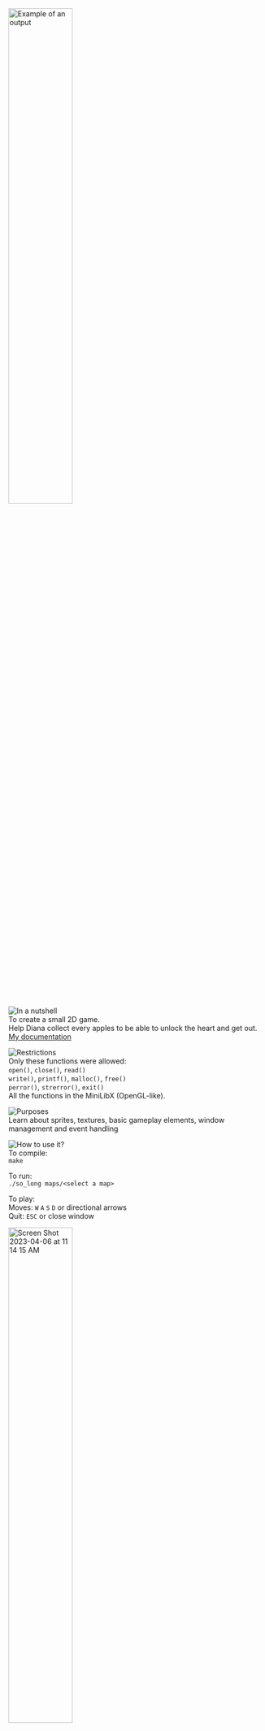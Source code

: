 <img width="50%" alt="Example of an output" src="https://user-images.githubusercontent.com/84449287/230330980-6bb40204-50eb-4034-8f1f-2d151b3a1071.png">

![In a nutshell][nutshell]</br>
To create a small 2D game.</br>
Help Diana collect every apples to be able to unlock the heart and get out.</br>
[My documentation](https://nadc.notion.site/So-Long-fa53e104ea2c4aadae0b2b2cf9e6c524)

![Restrictions][restrictions]</br>
Only these functions were allowed:</br>
`open()`, `close()`, `read()`</br>
`write()`, `printf()`, `malloc()`, `free()`</br>
`perror()`, `strerror()`, `exit()`</br>
All the functions in the MiniLibX (OpenGL-like).

![Purposes][purposes]</br>
Learn about sprites, textures, basic gameplay elements, window management and event handling</br>

![How to use it?][howto]</br>
To compile:</br>
``make``</br>

To run:</br>
``./so_long maps/<select a map>``</br>

To play:</br>
Moves: `W` `A` `S` `D` or directional arrows</br>
Quit: `ESC` or close window

<img width="50%" alt="Screen Shot 2023-04-06 at 11 14 15 AM" src="https://user-images.githubusercontent.com/84449287/230331851-31bed31e-546d-447a-92bc-36db898e484a.png">

Here is an example with `./so_long maps/map02.ber` as arguments:

<img width="40%" alt="Gameplay" src="https://user-images.githubusercontent.com/84449287/230403369-a2c9d3fd-b825-4396-9c7e-165fc4561f18.gif">

[nutshell]: https://img.shields.io/badge/-In%20a%20nutshell-blue?style=for-the-badge "In a nutshell"
[restrictions]: https://img.shields.io/badge/-Restrictions-blue?style=for-the-badge "Restrictions"
[purposes]: https://img.shields.io/badge/-Purposes-blue?style=for-the-badge "Purposes"
[howto]: https://img.shields.io/badge/-How%20to%20use%20it-blue?style=for-the-badge "How to use it?"






